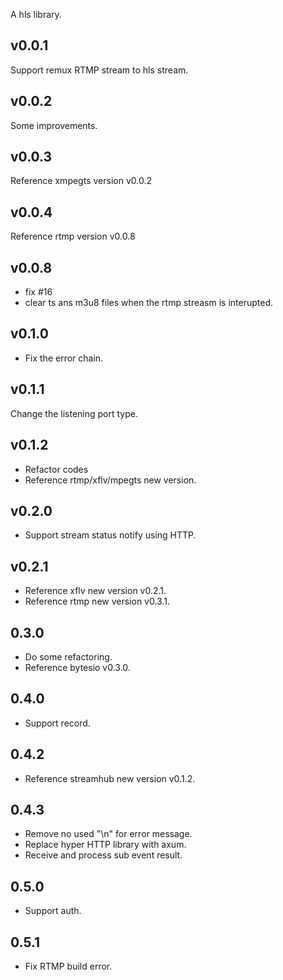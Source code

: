 A hls library.
## v0.0.1
Support remux RTMP stream to hls stream.
## v0.0.2
Some improvements.
## v0.0.3
Reference xmpegts version v0.0.2
## v0.0.4
Reference rtmp version v0.0.8
## v0.0.8
- fix #16
- clear ts ans m3u8 files when the rtmp streasm is interupted.
## v0.1.0
- Fix the error chain.
## v0.1.1
Change the listening port type.
## v0.1.2
- Refactor codes
- Reference rtmp/xflv/mpegts new version.
## v0.2.0
- Support stream status notify using HTTP.
## v0.2.1
- Reference xflv new version v0.2.1.
- Reference rtmp new version v0.3.1.
## 0.3.0
- Do some refactoring.
- Reference bytesio v0.3.0.
## 0.4.0
- Support record.
## 0.4.2
- Reference streamhub new version v0.1.2.
## 0.4.3
- Remove no used "\n" for error message.
- Replace hyper HTTP library with axum.
- Receive and process sub event result.
## 0.5.0
- Support auth.
## 0.5.1
- Fix RTMP build error.



